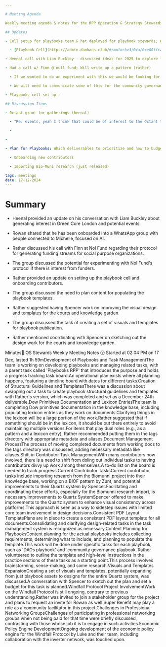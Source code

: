 ```yaml
---

# Meeting Agenda

Weekly meeting agenda & notes for the RPP Operation & Strategy Stewards team.

## Updates

- Cell setup for playbooks team & hat deployed for playbook stewards; Onboarding a few folks (rather)

  - [Playbook Cell](https://admin.daohaus.club/#/molochv3/0xa/0xe80ffca045bf338cb088b8fb635130431ec6f976)

- Heenal call with Liam Buckley - discussed ideas for 2025 to explore for London. Heenal will put ideas into a doc to work towards some experiments. Possibility of doing a presentation for a local event. Consensus is going to be in Toronto in May. 

- Had a call w/ Finn @ null fund; Will write up a pattern (rather)

  - If we wanted to do an experiment with this we would be looking for a funder wanting to put in a 7 figure investment. Before this we would want to develop a pattern around this kind of model and then think about something like Null fund as a primitive that we could develop to implement an experiment.

  - We will need to communicate some of this for the community governance playbook so this will likely fall under this design 

- Playbooks cell set up - 

## Discussion Items

- Octant grant for gatherings (heenal)

  - "Re: events, yeah I think that could be of interest to the Octant team. If you have any more information about the Gatherings series, I can share it with them. I can also talk to Patricia and Ben at OpenCivics if some of the logistics depend on them."

  -  

- 

- Plan for Playbooks: Which deliverables to prioritize and how to budget?

  - Onboarding new contributors

  - Importing Bio-Muni research (just released)

tags: meetings
date: 17-12-2024
---
```


# Summary

- Heenal provided an update on his conversation with Liam Buckley about generating interest in Green Core London and potential events.

- Rowan shared that he has been onboarded into a WhatsApp group with people connected to Michelle, focused on AI.

- Rather discussed his call with Finn at Nol Fund regarding their protocol for generating funding streams for social purpose organizations.

- The group discussed the potential for experimenting with Nol Fund's protocol if there is interest from funders.

- Rather provided an update on setting up the playbook cell and onboarding contributors.

- The group discussed the need to plan content for populating the playbook templates.

- Rather suggested having Spencer work on improving the visual design and templates for the courts and knowledge garden.

- The group discussed the task of creating a set of visuals and templates for playbook publication.

- Rather mentioned coordinating with Spencer on sketching out the design work for the courts and knowledge garden.

Minutes📝 OS Stewards Weekly Meeting Notes 🕞 Started at 02:04 PM on 17 Dec, lasted 1h 59mDevelopment of Playbooks and Task ManagementThe team is working on developing playbooks and managing related tasks, with a parent task called 'Playbooks RPP' that introduces the purpose and holds a progress tracking task board.An operational plan exists where all planning happens, featuring a timeline board with dates for different tasks.Creation of Structural Guidelines and TemplatesThere was a discussion about swapping out a task to create playbook structural guidelines and templates with Rather's version, which was completed and set as a December 24th deliverable.Dow Primitives Documentation and Lexicon EntriesThe team is completing Dow primitives documentation in the knowledge base, including populating lexicon entries as they work on documents.Clarifying things in the lexicon will be a large portion of the work.Rather suggested that if something should be in the lexicon, it should be put there entirely to avoid maintaining multiple versions.For items that play dual roles (e.g., as a pattern and a lexicon entry), Rather recommended putting them in the tags directory with appropriate metadata and aliases.Document Management ProcessThe process of moving completed documents from working docs to the tags directory was discussed, adding necessary metadata like aliases.Shift in Contributor Task ManagementWith many contributors now involved, there is a need to shift from doling out individual tasks to having contributors divvy up work among themselves.A to-do list on the board is needed to track progress.Current Contributor TasksCurrent contributor tasks include importing research from the Biomunni project into their knowledge base, working on a BIOF pattern by Zunt, and potential improvements to their Quartz system by Spencer.Facilitating and coordinating these efforts, especially for the Biomunni research import, is necessary.Improvements to Quartz SystemSpencer offered to make improvements to the Quartz system to enhance visual consistency across platforms.This approach is seen as a way to sidestep issues with limited core team involvement in design decisions.Consistent PDF Layout TemplatePlans are in place to create a consistent PDF layout template for all documents.Consolidating and clarifying design-related tasks in the task management system is recognized as necessary.Content Planning for PlaybooksContent planning for the actual playbooks includes collecting requirements, determining what to include, and planning to populate the template.This work will be done under specific tasks for each playbook, such as 'DAOs playbook' and 'community governance playbook.'Rather volunteered to outline the template and high-level instructions in the practice sections of these tasks as a starting point.This process involves brainstorming, sense-making, and some research.Visuals and Templates ExpansionCreating a set of visuals and templates, potentially expanding from just playbook assets to designs for the entire Quartz system, was discussed.A conversation with Spencer to sketch out the plan and set a budget for this task is planned.Windfall Protocol Project InvolvementWork on the Windfall Protocol is still ongoing, contrary to previous understanding.Rather was invited to join a stakeholder group for the project and plans to request an invite for Rowan as well.Super Benefit may play a role as a community facilitator in this project.Challenges in Professional Networking GroupsChallenges of participating in professional networking groups when not being paid for that time were briefly discussed, contrasting with those whose job it is to engage in such activities.Economic Policy Engine DevelopmentOngoing development of the economic policy engine for the Windfall Protocol by Luke and their team, including collaboration with the inverter network, was touched upon.
